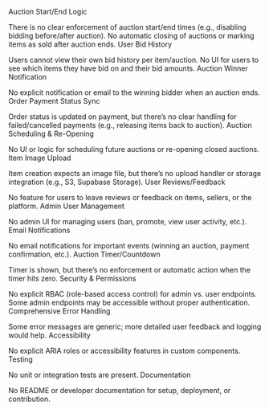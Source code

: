 Auction Start/End Logic

There is no clear enforcement of auction start/end times (e.g., disabling bidding before/after auction).
No automatic closing of auctions or marking items as sold after auction ends.
User Bid History

Users cannot view their own bid history per item/auction.
No UI for users to see which items they have bid on and their bid amounts.
Auction Winner Notification

No explicit notification or email to the winning bidder when an auction ends.
Order Payment Status Sync

Order status is updated on payment, but there’s no clear handling for failed/cancelled payments (e.g., releasing items back to auction).
Auction Scheduling & Re-Opening

No UI or logic for scheduling future auctions or re-opening closed auctions.
Item Image Upload

Item creation expects an image file, but there’s no upload handler or storage integration (e.g., S3, Supabase Storage).
User Reviews/Feedback

No feature for users to leave reviews or feedback on items, sellers, or the platform.
Admin User Management

No admin UI for managing users (ban, promote, view user activity, etc.).
Email Notifications

No email notifications for important events (winning an auction, payment confirmation, etc.).
Auction Timer/Countdown

Timer is shown, but there’s no enforcement or automatic action when the timer hits zero.
Security & Permissions

No explicit RBAC (role-based access control) for admin vs. user endpoints.
Some admin endpoints may be accessible without proper authentication.
Comprehensive Error Handling

Some error messages are generic; more detailed user feedback and logging would help.
Accessibility

No explicit ARIA roles or accessibility features in custom components.
Testing

No unit or integration tests are present.
Documentation

No README or developer documentation for setup, deployment, or contribution.
